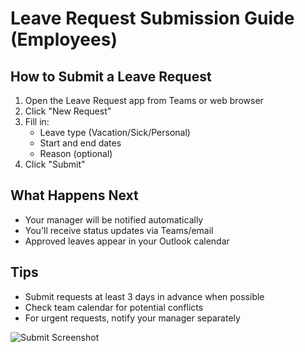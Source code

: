 # Leave Request Submission Guide (Employees)

## How to Submit a Leave Request
1. Open the Leave Request app from Teams or web browser
2. Click "New Request"
3. Fill in:
   - Leave type (Vacation/Sick/Personal)
   - Start and end dates
   - Reason (optional)
4. Click "Submit"

## What Happens Next
- Your manager will be notified automatically
- You'll receive status updates via Teams/email
- Approved leaves appear in your Outlook calendar

## Tips
- Submit requests at least 3 days in advance when possible
- Check team calendar for potential conflicts
- For urgent requests, notify your manager separately

![Submit Screenshot](screenshots/submit-flow.png)
